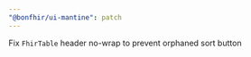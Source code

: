 ```yaml
---
"@bonfhir/ui-mantine": patch
---
```


Fix `FhirTable` header no-wrap to prevent orphaned sort button
